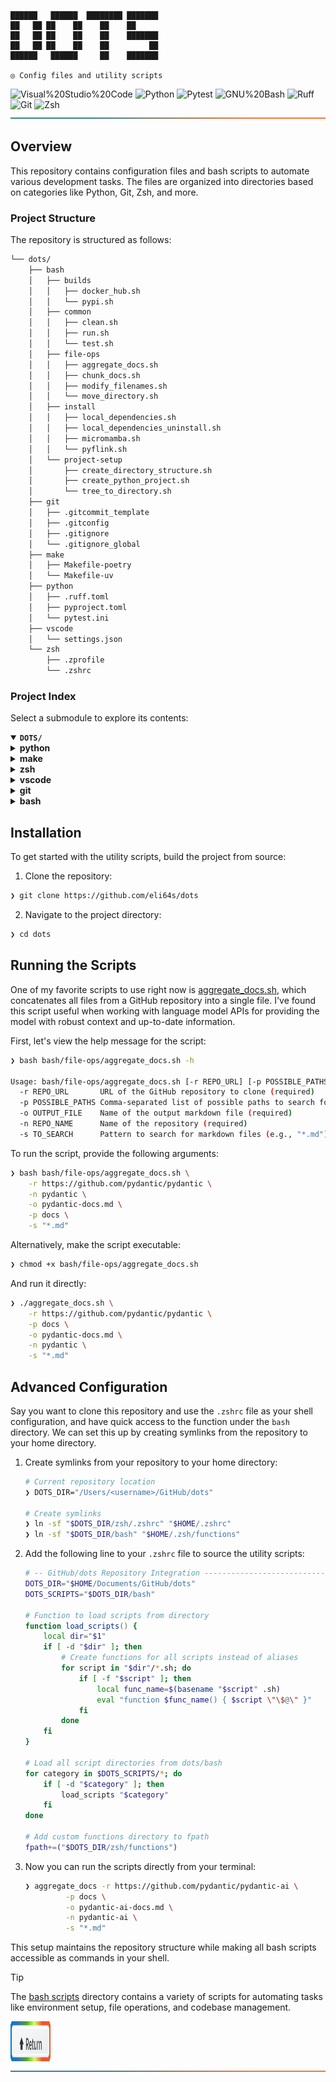 <div align="left"><a id="top"></a>

<!-- <img src="assets/svg/logo-rainbow.svg" alt="dots">

<p align="center">

#### ◎ Config files and utility scripts

</p> -->

```console
██████   ██████  ████████ ███████
██   ██ ██    ██    ██    ██
██   ██ ██    ██    ██    ███████
██   ██ ██    ██    ██         ██
██████   ██████     ██    ███████

◎ Config files and utility scripts
```

<img src="https://img.shields.io/badge/Visual%20Studio%20Code-007ACC.svg?style=%7B0%7D&logo=Visual-Studio-Code&logoColor=white" alt="Visual%20Studio%20Code">

<img src="https://img.shields.io/badge/Python-3776AB.svg?style=flat-square&logo=Python&logoColor=white" alt="Python">

<img src="https://img.shields.io/badge/Pytest-0A9EDC.svg?style=flat-square&logo=Pytest&logoColor=white" alt="Pytest">

<img src="https://img.shields.io/badge/GNU%20Bash-4EAA25.svg?style=flat-square&logo=GNU-Bash&logoColor=white" alt="GNU%20Bash">

<img src="https://img.shields.io/badge/Ruff-D7FF64.svg?style=flat-square&logo=Ruff&logoColor=black" alt="Ruff">

<img src="https://img.shields.io/badge/Git-F05032.svg?style=flat-square&logo=Git&logoColor=white" alt="Git">

<img src="https://img.shields.io/badge/Zsh-F15A24.svg?style=flat-square&logo=Zsh&logoColor=white" alt="Zsh">

</div>

<img width="100%" height="2.5px" src="assets/svg/line.svg" alt="line">

## Overview

This repository contains configuration files and bash scripts to automate various development tasks. The files are organized into directories based on categories like Python, Git, Zsh, and more.

###  Project Structure

The repository is structured as follows:

```sh
└── dots/
    ├── bash
    │   ├── builds
    │   │   ├── docker_hub.sh
    │   │   └── pypi.sh
    │   ├── common
    │   │   ├── clean.sh
    │   │   ├── run.sh
    │   │   └── test.sh
    │   ├── file-ops
    │   │   ├── aggregate_docs.sh
    │   │   ├── chunk_docs.sh
    │   │   ├── modify_filenames.sh
    │   │   └── move_directory.sh
    │   ├── install
    │   │   ├── local_dependencies.sh
    │   │   ├── local_dependencies_uninstall.sh
    │   │   ├── micromamba.sh
    │   │   └── pyflink.sh
    │   └── project-setup
    │       ├── create_directory_structure.sh
    │       ├── create_python_project.sh
    │       └── tree_to_directory.sh
    ├── git
    │   ├── .gitcommit_template
    │   ├── .gitconfig
    │   ├── .gitignore
    │   └── .gitignore_global
    ├── make
    │   ├── Makefile-poetry
    │   └── Makefile-uv
    ├── python
    │   ├── .ruff.toml
    │   ├── pyproject.toml
    │   └── pytest.ini
    ├── vscode
    │   └── settings.json
    └── zsh
        ├── .zprofile
        └── .zshrc
```

### Project Index

Select a submodule to explore its contents:

<details open>
	<summary><b><code>DOTS/</code></b></summary>
	<details> <!-- python Submodule -->
		<summary><b>python</b></summary>
		<blockquote>
			<table>
			<tr>
				<td><b><a href='https://github.com/eli64s/dots/blob/master/python/pytest.ini'>pytest.ini</a></b></td>
				<td>Configure pytest settings for test coverage and reporting, ensuring tests meet a minimum coverage threshold.</td>
			</tr>
			<tr>
				<td><b><a href='https://github.com/eli64s/dots/blob/master/python/pyproject.toml'>pyproject.toml</a></b></td>
				<td>- Generates README files using large language model APIs, enhancing developer productivity and documentation quality<br>- Integrates with various tools for seamless workflow automation and markdown generation<br>- Facilitates efficient project communication and collaboration through standardized README templates.</td>
			</tr>
			<tr>
				<td><b><a href='https://github.com/eli64s/dots/blob/master/python/.ruff.toml'>.ruff.toml</a></b></td>
				<td>Define codebase linting and formatting rules using the provided configuration file for Python projects.</td>
			</tr>
			</table>
		</blockquote>
	</details>
	<details> <!-- make Submodule -->
		<summary><b>make</b></summary>
		<blockquote>
			<table>
			<tr>
				<td><b><a href='https://github.com/eli64s/dots/blob/master/make/Makefile-poetry'>Makefile-poetry</a></b></td>
				<td>- Manage Poetry environment, install dependencies, and generate requirements files for main and development dependencies<br>- Display help information for Makefile targets.</td>
			</tr>
			<tr>
				<td><b><a href='https://github.com/eli64s/dots/blob/master/make/Makefile-uv'>Makefile-uv</a></b></td>
				<td>- Facilitates installation and management of project dependencies using the uv tool<br>- Includes commands for installing dependencies in editable mode, locking dependencies, syncing environment, creating a virtual environment, and displaying help information<br>- Enhances project development workflow by streamlining dependency handling tasks.</td>
			</tr>
			</table>
		</blockquote>
	</details>
	<details> <!-- zsh Submodule -->
		<summary><b>zsh</b></summary>
		<blockquote>
			<table>
			<tr>
				<td><b><a href='https://github.com/eli64s/dots/blob/master/zsh/.zshrc'>.zshrc</a></b></td>
				<td>- Sets up the interactive shell environment by configuring themes, plugins, aliases, functions, paths, and integrations<br>- Loads scripts, sets history settings, and enables FZF keybindings<br>- Includes custom functions and autocomplete settings for enhanced shell usage within the project architecture.</td>
			</tr>
			<tr>
				<td><b><a href='https://github.com/eli64s/dots/blob/master/zsh/.zprofile'>.zprofile</a></b></td>
				<td>- Sets up the development environment for login shells by configuring paths and environment variables<br>- Includes settings for Homebrew, Python development, local binaries, XDG Base Directory Specification, and development directories<br>- This file plays a crucial role in ensuring a consistent and efficient development setup across the codebase architecture.</td>
			</tr>
			</table>
		</blockquote>
	</details>
	<details> <!-- vscode Submodule -->
		<summary><b>vscode</b></summary>
		<blockquote>
			<table>
			<tr>
				<td><b><a href='https://github.com/eli64s/dots/blob/master/vscode/settings.json'>settings.json</a></b></td>
				<td>- Configures various settings for the Visual Studio Code editor, including themes, font sizes, language-specific formatters, and extensions<br>- Manages preferences for workbench, editor, terminal, Git, file associations, and language-specific settings<br>- Enhances productivity by customizing the editor environment for efficient coding and collaboration.</td>
			</tr>
			</table>
		</blockquote>
	</details>
	<details> <!-- git Submodule -->
		<summary><b>git</b></summary>
		<blockquote>
			<table>
			<tr>
				<td><b><a href='https://github.com/eli64s/dots/blob/master/git/.gitcommit_template'>.gitcommit_template</a></b></td>
				<td>Define commit message template for clear and concise communication of changes made in the project.</td>
			</tr>
			<tr>
				<td><b><a href='https://github.com/eli64s/dots/blob/master/git/.gitignore_global'>.gitignore_global</a></b></td>
				<td>Defines global Git ignore rules for common editor and system files to maintain a clean repository structure.</td>
			</tr>
			<tr>
				<td><b><a href='https://github.com/eli64s/dots/blob/master/git/.gitconfig'>.gitconfig</a></b></td>
				<td>Configure Git settings for streamlined collaboration and efficient version control.</td>
			</tr>
			</table>
		</blockquote>
	</details>
	<details> <!-- bash Submodule -->
		<summary><b>bash</b></summary>
		<blockquote>
			<details>
				<summary><b>install</b></summary>
				<blockquote>
					<table>
					<tr>
						<td><b><a href='https://github.com/eli64s/dots/blob/master/bash/install/micromamba.sh'>micromamba.sh</a></b></td>
						<td>- Facilitates seamless installation and setup of Micromamba, a lightweight package manager, by determining the OS, downloading the latest version, making it executable, moving it to a global path, initializing it, and configuring default channels<br>- This script streamlines the process for users to easily utilize Micromamba across different operating systems.</td>
					</tr>
					<tr>
						<td><b><a href='https://github.com/eli64s/dots/blob/master/bash/install/local_dependencies_uninstall.sh'>local_dependencies_uninstall.sh</a></b></td>
						<td>- Perform local environment cleanup by uninstalling various dependencies like pyenv, goenv, Node.js, Poetry, Git, Git LFS, kubectl, kubectx, and Helm<br>- Additionally, clean up configuration files to ensure a fresh start<br>- The script logs each step and the total cleanup time, providing a streamlined process for resetting the local environment.</td>
					</tr>
					<tr>
						<td><b><a href='https://github.com/eli64s/dots/blob/master/bash/install/pyflink.sh'>pyflink.sh</a></b></td>
						<td>- Automates PyFlink setup by checking and installing Java 11, Python 3.7, and downloading PyFlink<br>- Sets environment variables and aliases for zsh, enabling easy PyFlink usage<br>- Streamlines the initial setup process for PyFlink integration within the project architecture.</td>
					</tr>
					<tr>
						<td><b><a href='https://github.com/eli64s/dots/blob/master/bash/install/local_dependencies.sh'>local_dependencies.sh</a></b></td>
						<td>- Automates local environment setup by installing essential tools like Oh My Zsh, Homebrew, pyenv, Go, kubectl, Helm, Node.js, Poetry, Git, and Git LFS<br>- Updates shell configurations for seamless tool integration, ensuring a smooth development experience<br>- Logs installation progress and completion time for user reference.</td>
					</tr>
					</table>
				</blockquote>
			</details>
			<details>
				<summary><b>file-ops</b></summary>
				<blockquote>
					<table>
					<tr>
						<td><b><a href='https://github.com/eli64s/dots/blob/master/bash/file-ops/chunk_docs.sh'>chunk_docs.sh</a></b></td>
						<td>Automates the process of chunking a document into 10 parts for easier management and navigation within the project's documentation structure.</td>
					</tr>
					<tr>
						<td><b><a href='https://github.com/eli64s/dots/blob/master/bash/file-ops/aggregate_docs.sh'>aggregate_docs.sh</a></b></td>
						<td>- Aggregate markdown files from a GitHub repository into a single document based on specified paths<br>- Clone the repository, search for markdown files, concatenate their content, and output a consolidated markdown file<br>- Handles various input parameters to customize the aggregation process.</td>
					</tr>
					<tr>
						<td><b><a href='https://github.com/eli64s/dots/blob/master/bash/file-ops/modify_filenames.sh'>modify_filenames.sh</a></b></td>
						<td>- The code file modifies filenames in a specified directory by converting them to lowercase and replacing underscores with hyphens<br>- This script helps maintain consistency in file naming conventions within the project structure.</td>
					</tr>
					<tr>
						<td><b><a href='https://github.com/eli64s/dots/blob/master/bash/file-ops/move_directory.sh'>move_directory.sh</a></b></td>
						<td>Moves a specified folder to a destination directory if both exist; otherwise, displays appropriate error messages.</td>
					</tr>
					</table>
				</blockquote>
			</details>
			<details>
				<summary><b>builds</b></summary>
				<blockquote>
					<table>
					<tr>
						<td><b><a href='https://github.com/eli64s/dots/blob/master/bash/builds/docker_hub.sh'>docker_hub.sh</a></b></td>
						<td>- Automates building, pushing, and publishing Docker images using Buildx<br>- Sets up Docker Buildx, builds and pushes a single-platform image, then builds and pushes a multi-platform image<br>- Displays the completion message with the published image name.</td>
					</tr>
					<tr>
						<td><b><a href='https://github.com/eli64s/dots/blob/master/bash/builds/pypi.sh'>pypi.sh</a></b></td>
						<td>- Automates PyPI package deployment by cleaning, building, and uploading distribution files<br>- Integrates with PyPI API for seamless deployment of 'my-package'.</td>
					</tr>
					</table>
				</blockquote>
			</details>
			<details>
				<summary><b>project-setup</b></summary>
				<blockquote>
					<table>
					<tr>
						<td><b><a href='https://github.com/eli64s/dots/blob/master/bash/project-setup/create_python_project.sh'>create_python_project.sh</a></b></td>
						<td>- Creates essential project directories, files, and configuration settings for a Python project<br>- Sets up project structure, including source code, tests, and configuration files<br>- Establishes a foundation for building and running the project with necessary components like logger, configuration classes, and main script.</td>
					</tr>
					<tr>
						<td><b><a href='https://github.com/eli64s/dots/blob/master/bash/project-setup/tree_to_directory.sh'>tree_to_directory.sh</a></b></td>
						<td>- Generates project directory structure and essential files for a vector SVG generator tool<br>- Organizes core, templates, API, CLI, utils, tests, assets, docs, configs, examples, and root files<br>- Ensures a well-structured foundation for the project setup.</td>
					</tr>
					<tr>
						<td><b><a href='https://github.com/eli64s/dots/blob/master/bash/project-setup/create_directory_structure.sh'>create_directory_structure.sh</a></b></td>
						<td>- Generates a directory structure for a markdown guide in the specified base directory<br>- The script creates directories and files based on the predefined structure, ensuring proper organization for markdown content<br>- This functionality aids in setting up a consistent and easily navigable layout for the markdown guide within the project architecture.</td>
					</tr>
					</table>
				</blockquote>
			</details>
			<details>
				<summary><b>common</b></summary>
				<blockquote>
					<table>
					<tr>
						<td><b><a href='https://github.com/eli64s/dots/blob/master/bash/common/run.sh'>run.sh</a></b></td>
						<td>- Automate environment setup and package upgrades in the project by running the provided bash script<br>- The script activates the specified conda environment, upgrades pip, and logs the execution start and completion timestamps<br>- This ensures a consistent and up-to-date development environment for the codebase.</td>
					</tr>
					<tr>
						<td><b><a href='https://github.com/eli64s/dots/blob/master/bash/common/clean.sh'>clean.sh</a></b></td>
						<td>- The clean.sh script provides commands to remove various artifacts like build, test, and Python files from the project directory<br>- It helps maintain a clean and organized codebase by removing unnecessary files and directories.</td>
					</tr>
					<tr>
						<td><b><a href='https://github.com/eli64s/dots/blob/master/bash/common/test.sh'>test.sh</a></b></td>
						<td>- Executes test coverage analysis for the project by running pytest with coverage reporting<br>- It activates the 'readmeai' conda environment, sets source and omit directories, and generates coverage reports<br>- The script ensures test coverage meets a minimum threshold for quality assurance.</td>
					</tr>
					</table>
				</blockquote>
			</details>
		</blockquote>
	</details>
</details>

## Installation

To get started with the utility scripts, build the project from source:

1. Clone the repository:
```sh
❯ git clone https://github.com/eli64s/dots
```

2. Navigate to the project directory:
```sh
❯ cd dots
```

## Running the Scripts

One of my favorite scripts to use right now is [aggregate_docs.sh](bash/file-ops/aggregate_docs.sh), which concatenates all files from a GitHub repository into a single file. I've found this script useful when working with language model APIs for providing the model with robust context and up-to-date information.

First, let's view the help message for the script:

```sh
❯ bash bash/file-ops/aggregate_docs.sh -h

Usage: bash/file-ops/aggregate_docs.sh [-r REPO_URL] [-p POSSIBLE_PATHS] [-o OUTPUT_FILE] [-n REPO_NAME] [-s TO_SEARCH]
  -r REPO_URL       URL of the GitHub repository to clone (required)
  -p POSSIBLE_PATHS Comma-separated list of possible paths to search for markdown files (required)
  -o OUTPUT_FILE    Name of the output markdown file (required)
  -n REPO_NAME      Name of the repository (required)
  -s TO_SEARCH      Pattern to search for markdown files (e.g., "*.md") (required)
```

To run the script, provide the following arguments:

```sh
❯ bash bash/file-ops/aggregate_docs.sh \
    -r https://github.com/pydantic/pydantic \
    -n pydantic \
    -o pydantic-docs.md \
    -p docs \
    -s "*.md"
```

Alternatively, make the script executable:

```sh
❯ chmod +x bash/file-ops/aggregate_docs.sh
```

And run it directly:

```sh
❯ ./aggregate_docs.sh \
    -r https://github.com/pydantic/pydantic \
    -p docs \
    -o pydantic-docs.md \
    -n pydantic \
    -s "*.md"
```

## Advanced Configuration

Say you want to clone this repository and use the `.zshrc` file as your shell configuration, and have quick access to the function under the `bash` directory. We can set this up by creating symlinks from the repository to your home directory.

1. Create symlinks from your repository to your home directory:

	```sh
	# Current repository location
	❯ DOTS_DIR="/Users/<username>/GitHub/dots"

	# Create symlinks
	❯ ln -sf "$DOTS_DIR/zsh/.zshrc" "$HOME/.zshrc"
	❯ ln -sf "$DOTS_DIR/bash" "$HOME/.zsh/functions"
	```

2. Add the following line to your `.zshrc` file to source the utility scripts:

	```zsh
	# -- GitHub/dots Repository Integration ---------------------------------------------
	DOTS_DIR="$HOME/Documents/GitHub/dots"
	DOTS_SCRIPTS="$DOTS_DIR/bash"

	# Function to load scripts from directory
	function load_scripts() {
		local dir="$1"
		if [ -d "$dir" ]; then
			# Create functions for all scripts instead of aliases
			for script in "$dir"/*.sh; do
				if [ -f "$script" ]; then
					local func_name=$(basename "$script" .sh)
					eval "function $func_name() { $script \"\$@\" }"
				fi
			done
		fi
	}

	# Load all script directories from dots/bash
	for category in $DOTS_SCRIPTS/*; do
		if [ -d "$category" ]; then
			load_scripts "$category"
		fi
	done

	# Add custom functions directory to fpath
	fpath+=("$DOTS_DIR/zsh/functions")
	```

3. Now you can run the scripts directly from your terminal:

	```sh
	❯ aggregate_docs -r https://github.com/pydantic/pydantic-ai \
			 -p docs \
			 -o pydantic-ai-docs.md \
			 -n pydantic-ai \
			 -s "*.md"
	```

This setup maintains the repository structure while making all bash scripts accessible as commands in your shell.

> [!TIP]
> The [bash scripts][dots.bash] directory contains a variety of scripts for automating tasks like environment setup, file operations, and codebase management.

<div align="left">
    <a href="#top">
        <img src="assets/svg/button.svg" width="64px" height="64px" alt="return-button">
    </a>
</div>

<img width="100%" height="2.5px" src="assets/svg/line.svg" alt="line">

<!-- REFERENCE LINKS -->

[dots.bash]: https://github.com/eli64s/dots/tree/main/bash
